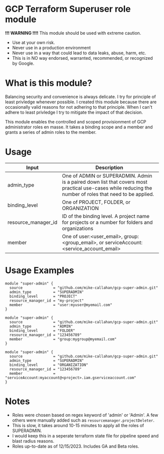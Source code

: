 # GCP Terraform Superuser role module
**!!! WARNING !!!!**
This module should be used with extreme caution.
* Use at your own risk.
* Never use in a production environment
* Never use in a way that could lead to data leaks, abuse, harm, etc.
* This is in NO way endorsed, warranted, recommended, or recognized by Google.

# What is this module?
Balancing security and convenience is always delicate. I try for principle of least privledge whenever possible. I created this module because there are occasionally valid reasons for not adhering to that principle. When I can't adhere to least privledge I try to mitigate the impact of that decision.

This module enables the controlled and scoped provisionment of GCP administrator roles en masse. It takes a binding scope and a member and grants a series of admin roles to the member.

# Usage
| Input    | Description |
| -------- | ------- |
| admin_type | One of ADMIN or SUPERADMIN. Admin is a paired down list that covers most practical use-cases while reducing the number of roles that need to be applied.    |
| binding_level    | One of PROJECT, FOLDER, or ORGANIZATION   |
| resource_manager_id | ID of the binding level. A project name for projects or a number for folders and organizations     |
| member    | One of user:<user_email>, group:<group_email>, or serviceAccount:<service_account_email>   |

# Usage Examples

~~~
module "super-admin" {
  source              = "github.com/mike-callahan/gcp-super-admin.git"
  admin_type          = "SUPERADMIN"
  binding_level       = "PROJECT"
  resource_manager_id = "my-project"
  member              = "user:myuser@myemail.com"
}

module "super-admin" {
  source              = "github.com/mike-callahan/gcp-super-admin.git"
  admin_type          = "ADMIN"
  binding_level       = "FOLDER"
  resource_manager_id = "123456789"
  member              = "group:mygroup@myemail.com"
}

module "super-admin" {
  source              = "github.com/mike-callahan/gcp-super-admin.git"
  admin_type          = "SUPERADMIN"
  binding_level       = "ORGANIZATION"
  resource_manager_id = "123456789"
  member              = "serviceAccount:myaccount@<project>.iam.gserviceaccount.com"
}
~~~

# Notes
* Roles were chosen based on regex keyword of 'admin' or 'Admin'. A few others were manually added such as `resourcemanager.projectDeleter`.
* This is slow, it takes around 10-15 minutes to apply all the roles of SUPERADMIN.
* I would keep this in a seperate terraform state file for pipeline speed and blast radius reasons.
* Roles up-to-date as of 12/15/2023. Includes GA and Beta roles.